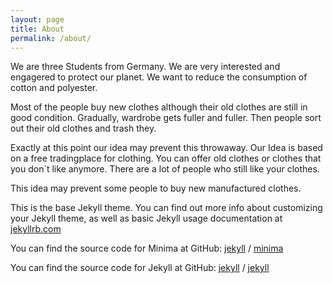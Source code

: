 ```yaml
---
layout: page
title: About
permalink: /about/
---
```


We are three Students from Germany. We are very interested and engagered to protect our planet.
We want to reduce the consumption of cotton and polyester.

Most of the people buy new clothes although their old clothes are still in good condition.
Gradually, wardrobe gets fuller and fuller. Then people sort out their old clothes and trash they.

Exactly at this point our idea may prevent this throwaway. Our Idea is based on a free tradingplace for clothing. 
You can offer old clothes or clothes that you don´t like anymore. 
There are a lot of people who still like your clothes.

This idea may prevent some people to buy new manufactured clothes.



This is the base Jekyll theme. You can find out more info about customizing your Jekyll theme, as well as basic Jekyll usage documentation at [jekyllrb.com](https://jekyllrb.com/)

You can find the source code for Minima at GitHub:
[jekyll][jekyll-organization] /
[minima](https://github.com/jekyll/minima)

You can find the source code for Jekyll at GitHub:
[jekyll][jekyll-organization] /
[jekyll](https://github.com/jekyll/jekyll)


[jekyll-organization]: https://github.com/jekyll
